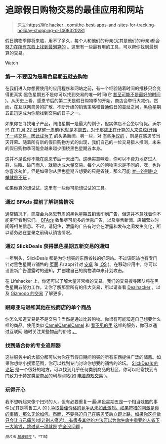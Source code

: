 # 追踪假日购物交易的最佳应用和网站

> 原文:[https://life hacker . com/the-best-apps-and-sites-for-tracking-holiday-shopping-d-1468320281](https://lifehacker.com/the-best-apps-and-sites-for-tracking-holiday-shopping-d-1468320281)

假日购物季即将来临，用不了多久，每个人和他们的母亲(尤其是他们的母亲)都会 [努力在所有东西上找到最划算的](https://lifehacker.com/how-to-quickly-tell-if-a-deal-is-really-a-deal-on-black-5862155) 。这里有一些最有用的工具，可以帮你找到最划算的交易。

Watch

### 第一:不要因为是黑色星期五就去购物

在我们进入你想要使用的应用程序和网站之前，有一个经验随着时间的推移只会变得更真实:黑色星期五不是你可以找到交易的唯一时间(它 [甚至可能不是最好的时间](https://lifehacker.com/why-black-friday-may-not-be-the-best-time-to-shop-for-b-5961376) )。从历史上看，感恩节后的第二天是假日购物季的开始，商店会举行大减价。然而，在互联网商务的扩散、不断升级的销售策略和普通假日的蔓延之间，黑色星期五正迅速成为你能找到交易的日子之一。

如果你在寻找电子产品，网络星期一是最大的例子，但实体店不会坐以待毙。沃尔玛 [在 11 月 22 日整整一周前(也就是本周五，对于那些正在计算的人来说)就开始了一些交易，因此成为了](https://gizmodo.com/walmart-will-match-competing-black-friday-prices-a-week-1467446783) 的头条新闻。另一些，对 [有些争议的](http://www.huffingtonpost.com/2013/11/11/target-open-on-thanksgiving_n_4252761.html) ，则是在感恩节当天开幕。随着所有新的假日购物方式的出现，我们自己的一位交易猎人推测，未来的假日购物季可能会越来越少围绕黑色星期五本身。

这并不是说你不能在感恩节后一天出门。这确实意味着，你可以不费力地挤过人群、失眠、破门而入，就能达成大量交易。每个人的购物需求是不同的，嘿，也许你喜欢匆忙。但是如果你从黑色星期五想要的只是省钱，那么可能 [唯一的制胜之举就是不玩](http://www.youtube.com/watch?feature=player_detailpage&v=NHWjlCaIrQo#t=214) 。

如果你真的想试试，这里有一些你可能想试试的工具。

### 通过 BFAds 提前了解销售情况

通常情况下，商店会为感恩节周的黑色星期五销售印刷广告，但这并不意味着你不能更早看到它们。 [BFAds](http://bfads.net/) 收集尽可能多的泄露广告，以及零售新闻、店铺营业时间等相关信息。不过，请记住，泄露的广告有时会在泄露和发布之间发生变化，所以请务必在登录之前确认销售情况。

### 通过 SlickDeals 获得黑色星期五新交易的通知

一年到头，SlickDeals 都是为你想买的东西省钱的好网站。不过该网站也有专门针对黑色星期五销售的 [页面](http://slickdeals.net/blackfriday/) 和 app(针对 [安卓](https://play.google.com/store/apps/details?id=net.slickdeals.blackfriday) 和 [iOS](https://itunes.apple.com/us/app/black-friday-app-by-slickdeals/id732952236?ls=1&mt=8) )。在移动应用中，你可以设置新广告泄露时的通知，并创建自己的购物清单来计划攻击。

在 Lifehacker 上，你还可以了解大量非常棒的交易。我们的交易搜寻团队将在黑色星期五努力工作，让你了解那里所有的伟大交易，所以请查看 [Dealhacker](http://lifehacker.com/tag/dealhacker) ，以及 [Gizmodo 的交易](http://gizmodo.com/tag/deals) 了解更多。

### 跟踪亚马逊和其他在线商店的单个商品

你怎么知道交易是不是交易？当然是通过比较购物。你很有可能知道自己想要什么样的商品。使用类似 [CamelCamelCamel](http://camelcamelcamel.com/) 和 [看不见的手](http://www.getinvisiblehand.com/) 这样的服务，你可以通过互联网 随时关注某些物品的价格 [。](https://lifehacker.com/how-to-automate-your-discounts-and-always-get-the-best-5978851)

### 找到适合你的专业追踪器

这些服务中的大部分都可以为你在节假日期间购买的所有东西提供广泛的储蓄。如果你想缩小搜索范围，你可以找到专门讨论你想要的销售的论坛。 [SlickDeals 的论坛](http://slickdeals.net/forums/) 是一个很好的地方，可以找到几乎任何类别商品的社区，你可以经常找到专门致力于特定类型商品的利基网站(如 [电脑游戏交易](https://lifehacker.com/beyond-steam-the-best-places-to-find-deals-on-pc-games-1459538571) )。

### 玩得开心

我不想听起来像个扫兴的人，但有必要重复一遍:黑色星期五是一个相当残酷的事件(尤其是零售工人 的 [),争取最佳价格的竞争从未如此激烈。如果狩猎的刺激是你的事情，那么无论如何。然而，不要强迫自己在感恩节后立即上路，如果你这样做只会让自己痛苦(或让别人痛苦)。有很多其他的方法可以为你生命中重要的人省下一大笔钱，跳过这一项就是](https://lifehacker.com/how-to-survive-long-holiday-shifts-as-a-retail-worker-1464023647) [完全没问题](http://lifehacker.com/is-it-ever-worthwhile-to-line-up-for-black-friday-5862023) 。

<small>*照片由*</small> [<small>*输液软件*</small>](http://www.flickr.com/photos/infusionsoft/5187838415/) <small>*。*T15】</small>